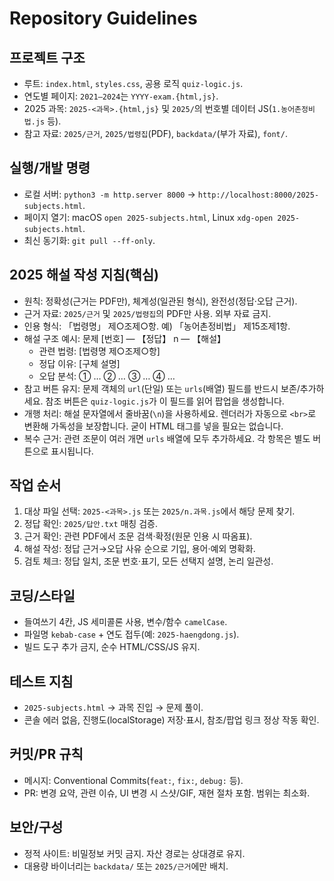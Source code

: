 # Repository Guidelines

## 프로젝트 구조
- 루트: `index.html`, `styles.css`, 공용 로직 `quiz-logic.js`.
- 연도별 페이지: `2021–2024`는 `YYYY-exam.{html,js}`.
- 2025 과목: `2025-<과목>.{html,js}` 및 `2025/`의 번호별 데이터 JS(`1.농어촌정비법.js` 등).
- 참고 자료: `2025/근거`, `2025/법령집`(PDF), `backdata/`(부가 자료), `font/`.

## 실행/개발 명령
- 로컬 서버: `python3 -m http.server 8000` → `http://localhost:8000/2025-subjects.html`.
- 페이지 열기: macOS `open 2025-subjects.html`, Linux `xdg-open 2025-subjects.html`.
- 최신 동기화: `git pull --ff-only`.

## 2025 해설 작성 지침(핵심)
- 원칙: 정확성(근거는 PDF만), 체계성(일관된 형식), 완전성(정답·오답 근거).
- 근거 자료: `2025/근거` 및 `2025/법령집`의 PDF만 사용. 외부 자료 금지.
- 인용 형식: 「법령명」 제○조제○항. 예) 「농어촌정비법」 제15조제1항.
- 해설 구조 예시:
  문제 [번호] — 【정답】 n — 【해설】
  - 관련 법령: [법령명 제○조제○항]
  - 정답 이유: [구체 설명]
  - 오답 분석: ① … ② … ③ … ④ …
- 참고 버튼 유지: 문제 객체의 `url`(단일) 또는 `urls`(배열) 필드를 반드시 보존/추가하세요. 참조 버튼은 `quiz-logic.js`가 이 필드를 읽어 팝업을 생성합니다.
 - 개행 처리: 해설 문자열에서 줄바꿈(`\n`)을 사용하세요. 렌더러가 자동으로 `<br>`로 변환해 가독성을 보장합니다. 굳이 HTML 태그를 넣을 필요는 없습니다.
 - 복수 근거: 관련 조문이 여러 개면 `urls` 배열에 모두 추가하세요. 각 항목은 별도 버튼으로 표시됩니다.

## 작업 순서
1) 대상 파일 선택: `2025-<과목>.js` 또는 `2025/n.과목.js`에서 해당 문제 찾기.
2) 정답 확인: `2025/답안.txt` 매칭 검증.
3) 근거 확인: 관련 PDF에서 조문 검색·확정(원문 인용 시 따옴표).
4) 해설 작성: 정답 근거→오답 사유 순으로 기입, 용어·예외 명확화.
5) 검토 체크: 정답 일치, 조문 번호·표기, 모든 선택지 설명, 논리 일관성.

## 코딩/스타일
- 들여쓰기 4칸, JS 세미콜론 사용, 변수/함수 `camelCase`.
- 파일명 `kebab-case` + 연도 접두(예: `2025-haengdong.js`).
- 빌드 도구 추가 금지, 순수 HTML/CSS/JS 유지.

## 테스트 지침
- `2025-subjects.html` → 과목 진입 → 문제 풀이.
- 콘솔 에러 없음, 진행도(localStorage) 저장·표시, 참조/팝업 링크 정상 작동 확인.

## 커밋/PR 규칙
- 메시지: Conventional Commits(`feat:`, `fix:`, `debug:` 등).
- PR: 변경 요약, 관련 이슈, UI 변경 시 스샷/GIF, 재현 절차 포함. 범위는 최소화.

## 보안/구성
- 정적 사이트: 비밀정보 커밋 금지. 자산 경로는 상대경로 유지.
- 대용량 바이너리는 `backdata/` 또는 `2025/근거`에만 배치.
